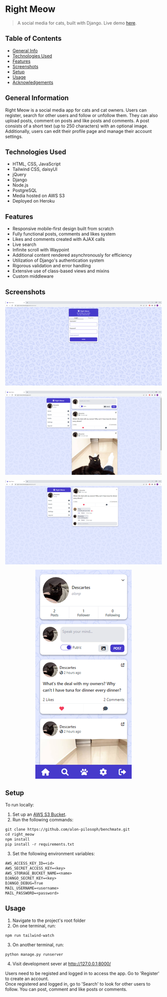 # Right Meow

> A social media for cats, built with Django.
> Live demo [here](https://right-meow.herokuapp.com/).

## Table of Contents

- [General Info](#general-information)
- [Technologies Used](#technologies-used)
- [Features](#features)
- [Screenshots](#screenshots)
- [Setup](#setup)
- [Usage](#usage)
- [Acknowledgements](#acknowledgements)

## General Information

Right Meow is a social media app for cats and cat owners. Users can register, search for other users and follow or unfollow them. They can also upload posts, comment on posts and like posts and comments. A post consists of a short text (up to 250 characters) with an optional image. Additionally, users can edit their profile page and manage their account settings.

## Technologies Used

- HTML, CSS, JavaScript
- Tailwind CSS, daisyUI
- jQuery
- Django
- Node.js
- PostgreSQL
- Media hosted on AWS S3
- Deployed on Heroku

## Features

- Responsive mobile-first design built from scratch
- Fully functional posts, comments and likes system
- Likes and comments created with AJAX calls
- Live search
- Infinite scroll with Waypoint
- Additional content rendered asynchronously for efficiency
- Utilization of Django's authentication system
- Rigorous validation and error handling
- Extensive use of class-based views and mixins
- Custom middleware

## Screenshots

<p align="center">
  <img src="screenshots/right_meow_landing.png" alt="Landing Page"/>
</p>
<p align="center">
  <img src="screenshots/right_meow_profile.png" alt="Profile Page"/>
</p>
<p align="center">
  <img src="screenshots/right_meow_post.png" alt="Post Page"/>
</p>
<p align="center">
  <img src="screenshots/right_meow_mobile.png" alt="Mobile Profile Page"/>
</p>

## Setup

To run locally:

1. Set up an [AWS S3 Bucket](https://aws.amazon.com/s3/).
2. Run the following commands:

```
git clone https://github.com/alon-pilosoph/benchmate.git
cd right_meow
npm install
pip install -r requirements.txt
```

3. Set the following environment variables:

```
AWS_ACCESS_KEY_ID=<id>
AWS_SECRET_ACCESS_KEY=<key>
AWS_STORAGE_BUCKET_NAME=<name>
DJANGO_SECRET_KEY=<key>
DJANGO_DEBUG=True
MAIL_USERNAME=<username>
MAIL_PASSWORD=<password>
```

## Usage

1. Navigate to the project's root folder
2. On one terminal, run:

```
npm run tailwind-watch
```

3. On another terminal, run:

```
python manage.py runserver
```

4. Visit development sever at http://127.0.0.1:8000/

Users need to be registed and logged in to access the app. Go to 'Register' to create an account.\
Once registered and logged in, go to 'Search' to look for other users to follow. You can post, comment and like posts or comments.
